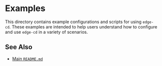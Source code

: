# Examples

This directory contains example configurations and scripts for using `edge-cd`. These examples are intended to help users understand how to configure and use `edge-cd` in a variety of scenarios.

## See Also

*   [Main `README.md`](../README.md)
